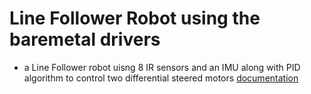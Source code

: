 # Line Follower Robot using the baremetal drivers

- a Line Follower robot uisng 8 IR sensors and an IMU along with PID algorithm to control two differential steered motors  [documentation](https://drive.google.com/file/d/1YWxKMvHA4EtUVGPYTk3ZbzwepZk0xY-A/view?usp=sharing)
